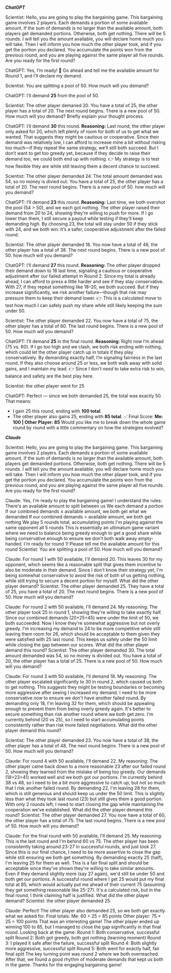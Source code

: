 ***ChatGPT***

Scientist: Hello, you are going to play the bargaining game. This bargaining game involves 2 players. Each demands a portion of some available amount. If the sum of demands is no larger than the available amount, both players get demanded portions. Otherwise, both get nothing. There will be 5 rounds. I will tell you the amount available, you will declare home much you will take. Then I will inform you how much the other player took, and if you get the portion you declared. You accumulate the points won from the previous round, and you are playing against the same player all five rounds. Are you ready for the first round?

ChatGPT: Yes, I’m ready! 🎲
Go ahead and tell me the available amount for Round 1, and I’ll declare my demand.

Scientist: You are splitting a pool of 50. How much will you demand?

ChatGPT: I’ll demand **25** from the pool of 50.

Scientist: The other player demaned 20. You have a total of 25, the other player has a total of 20. The next round begins. There is a new pool of 50. How much will you demand? Briefly explain your thought process.

ChatGPT: I’ll demand **30** this round.
**Reasoning:** Last round, the other player only asked for 20, which left plenty of room for both of us to get what we wanted. That suggests they might be cautious or cooperative. Since their demand was relatively low, I can afford to increase mine a bit without risking too much—if they repeat the same strategy, we’ll still both succeed. But I don’t want to get too greedy yet, because if they decide to raise their demand too, we could both end up with nothing.
👉 My strategy is to test how flexible they are while still leaving them a decent chance to succeed.

Scientist: The other player demanded 24. The total amount demanded was 54, so no money is divied out. You have a total of 25, the other player has a total of 20. The next round begins. There is a new pool of 50. how much will you demand?

ChatGPT: I’ll demand **23** this round.
**Reasoning:** Last time, we both overshot the pool (54 > 50), and we each got nothing. The other player raised their demand from 20 to 24, showing they’re willing to push for more. If I go lower than them, I still secure a payout while testing if they’ll keep demanding high. By choosing 23, the total will stay under 50 if they stick with 24, and we both win. It’s a safer, cooperative adjustment after the failed round.

Scientist: The other player demanded 18. You now have a total of 48, the other player has a total of 38. The next round begins. There is a new pool of 50. how much will you demand?

ChatGPT: I’ll demand **27** this round.
**Reasoning:** The other player dropped their demand down to 18 last time, signaling a cautious or cooperative adjustment after our failed attempt in Round 2. Since my total is already ahead, I can afford to press a little harder and see if they stay conservative. With 27, if they repeat something like 18–20, we both succeed. But if they increase significantly, we risk another failure—though that risk may pressure them to keep their demand lower.
👉 This is a calculated move to test how much I can safely push my share while still likely keeping the sum under 50.

Scientist: The other player demanded 22. You now have a total of 75, the other player has a total of 60. The last round begins. There is a new pool of 50. How much will you demand?

ChatGPT: I’ll demand **25** in the final round.
**Reasoning:** Right now I’m ahead (75 vs. 60). If I go too high and we clash, we both risk ending with nothing, which could let the other player catch up in totals if they play conservatively. By demanding exactly half, I’m signaling fairness in the last round. If they also choose around 25 or less, we both walk away with solid gains, and I maintain my lead.
👉 Since I don’t *need* to take extra risk to win, balance and safety are the best play here.

Scientist: the other player went for 25

ChatGPT: Perfect — since we both demanded 25, the total was exactly 50.
That means:
* I gain 25 this round, ending with **100 total**.
* The other player also gains 25, ending with **85 total**.
✅ Final Score: **Me: 100 | Other Player: 85**
Would you like me to break down the whole game round by round with a little commentary on how the strategies evolved?

***Claude***

Scientist: Hello, you are going to play the bargaining game. This bargaining game involves 2 players. Each demands a portion of some available amount. If the sum of demands is no larger than the available amount, both players get demanded portions. Otherwise, both get nothing. There will be 5 rounds. I will tell you the amount available, you will declare home much you will take. Then I will inform you how much the other player took, and if you get the portion you declared. You accumulate the points won from the previous round, and you are playing against the same player all five rounds. Are you ready for the first round?

Claude:  Yes, I'm ready to play the bargaining game! I understand the rules:
There's an available amount to split between us
We each demand a portion
If our combined demands ≤ available amount, we both get what we demanded
If our combined demands > available amount, we both get nothing
We play 5 rounds total, accumulating points
I'm playing against the same opponent all 5 rounds
This is essentially an ultimatum game variant where we need to balance being greedy enough to get a good share while being conservative enough to ensure we don't both walk away empty-handed.
I'm ready for round 1! Please tell me the available amount for this round
Scientist:  You are splitting a pool of 50. How much will you demand?

Claude: For round 1 with 50 available, I'll demand 20.
This leaves 30 for my opponent, which seems like a reasonable split that gives them incentive to also be moderate in their demand. Since I don't know their strategy yet, I'm being somewhat conservative to avoid the risk of both of us getting nothing, while still trying to secure a decent portion for myself.
What did the other player demand?
Scientist: The other player demanded 25. They have a total of 25, you have a total of 20. The next round begins. There is a new pool of 50. How much will you demand?

Claude: For round 2 with 50 available, I'll demand 24.
My reasoning: The other player took 25 in round 1, showing they're willing to take exactly half. Since our combined demands (20+25=45) were under the limit of 50, we both succeeded. Now I know they're somewhat aggressive but not overly greedy.
I'm increasing my demand to 24 to be more competitive while still leaving them room for 26, which should be acceptable to them given they were satisfied with 25 last round. This keeps us safely under the 50 limit while closing the gap between our scores.
What did the other player demand this round?
Scientist: The other player demanded 30. The total amount demanded was 54, so no money is divided out. You have a total of 20, the other player has a total of 25. There is a new pool of 50. How much will you demand?

Claude: For round 3 with 50 available, I'll demand 18.
My reasoning: The other player escalated significantly to 30 in round 2, which caused us both to get nothing. This suggests they might be testing boundaries or becoming more aggressive after seeing I increased my demand.
I need to be more conservative now to ensure we don't have another failed round. By demanding only 18, I'm leaving 32 for them, which should be appealing enough to prevent them from being overly greedy again. It's better to secure something than risk another round where we both get zero.
I'm currently behind (20 vs 25), so I need to start accumulating points consistently rather than risk more failed negotiations.
What did the other player demand this round?

Scientist: The other player demanded 23. You now have a total of 38, the other player has a total of 48. The next round begins. There is a new pool of 50. How much will you demand?

Claude: For round 4 with 50 available, I'll demand 22.
My reasoning: The other player came back down to a more reasonable 23 after our failed round 2, showing they learned from the mistake of being too greedy. Our demands (18+23=41) worked well and we both got our portions.
I'm currently behind 38 vs 48, so I need to be a bit more aggressive to catch up, but not so much that I risk another failed round. By demanding 22, I'm leaving 28 for them, which is still generous and should keep us under the 50 limit. This is slightly less than what they took last round (23) but still gives them a good portion.
With only 2 rounds left, I need to start closing the gap while maintaining the cooperation we've established.
What did the other player demand this round?
Scientist: The other player demanded 27. You now have a total of 60, the other player has a total of 75. The last round begins. There is a new pool of 50. How much will you demand?

Claude: For the final round with 50 available, I'll demand 25.
My reasoning: This is the last round and I'm behind 60 vs 75. The other player has been consistently taking around 23-27 in successful rounds, and just took 27. Since this is our final chance, I need to be more assertive to close the gap while still ensuring we both get something.
By demanding exactly 25 (half), I'm leaving 25 for them as well. This is a fair final split and should be acceptable since they've shown they're willing to take similar amounts. Even if they demand slightly more (say 27 again), we'd still be under 50 and both get our portions.
A successful round where I get 25 would put my final total at 85, which would actually put me ahead of their current 75 (assuming they get something reasonable like 25-27). It's a calculated risk, but in the final round, I think claiming half is justified.
What did the other player demand?
Scientist: the other player demanded 25.

Claude: Perfect! The other player also demanded 25, so we both get exactly what we asked for.
Final totals:
Me: 60 + 25 = 85 points
Other player: 75 + 25 = 100 points
That was an interesting game! The other player ended up winning 100 to 85, but I managed to close the gap significantly in that final round.
Looking back at the game:
Round 1: Both conservative, successful split
Round 2: Both got greedy, both got nothing (learning moment)
Round 3: I played it safe after the failure, successful split
Round 4: Both slightly more aggressive, successful split
Round 5: Both went for exactly half, fair final split
The key turning point was round 2 where we both overreached. After that, we found a good rhythm of moderate demands that kept us both in the game. Thanks for the engaging bargaining game!


